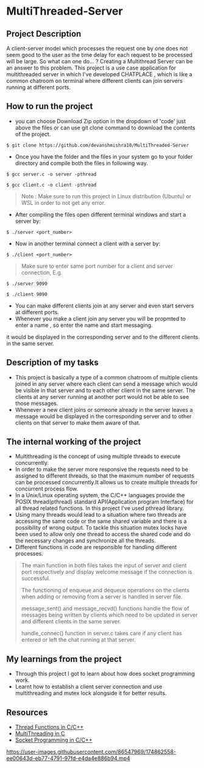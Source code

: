 # MultiThreaded-Server
## Project Description
A client-server model which processes the request one by one does not seem good to the user as the time delay for each request to be processed will be large.
So what can one do… ?
Creating a Multithread Server can be an answer to this problem.
This project is a use case application for multithreaded server in which I've developed CHATPLACE , which is like a common chatroom on terminal where different clients can join servers running at different ports.
## How to run the project
* you can choose Download Zip option in the dropdown of 'code' just above the files or can use git clone command to download the contents of the project.
```
$ git clone https://github.com/devanshmishra10/MultiThreaded-Server
```
* Once you have the folder and the files in your system go to your folder directory and compile both the files in following way.
```
$ gcc server.c -o server -pthread
```
```
$ gcc client.c -o client -pthread
```
> Note : Make sure to run this project in Linux distribution (Ubuntu) or WSL in order to not get any error.
* After compiling the files open different terminal windows and start a server by:
```
$ ./server <port_number>    
```
* Now in another terminal connect a client with a server by:
```
$ ./client <port_number>
```
> Make sure to enter same port number for a client and server connection, E.g.
```
$ ./server 9090
```
```
$ ./client 9090
```
* You can make different clients join at any server and even start servers at different ports.
* Whenever you make a client join any server you will be propmted to enter a name , so enter the name and start messaging.

it would be displayed in the corresponding server and to the different clients in the same server.

## Description of my tasks
* This project is basically a type of a common chatroom of multiple clients joined in any server where each client can send a message which would be visible in that server and to each other client in the same server. The clients at any server running at another port would not be able to see those messages.
* Whenever a new client joins or someone already in the server leaves a message would be displayed in the corresponding server and to other clients on that server to make them aware of that.
## The internal working of the project
* Multithreading is the concept of using multiple threads to execute concurrently. 
* In order to make the server more responsive the requests need to be assigned to different threads, so that the maximum number of requests can be processed concurrently.It allows us to create multiple threads for concurrent process flow. 
* In a Unix/Linux operating system, the C/C++ languages provide the POSIX thread(pthread) standard API(Application program Interface) for all thread related functions. In this project I've used pthread library.
* Using many threads would lead to a situation where two threads are accessing the same code or the same shared variable and there is a possibility of wrong output. To tackle this situation mutex locks have been used to allow only one thread to access the shared code and do the necessary changes and synchronize all the threads. 
* Different functions in code are responsible for handling different processes.
> The main function in both files takes the input of server and client port respectively and display welcome message if the connection is successful.
> 
> The functioning of enqueue and dequeue operations on the clients when adding or removing from a server is handled in server file.
> 
> message_sent() and message_recvd() functions handle the flow of messages being written by clients which need to be updated in server and different clients in the same server.
> 
> handle_connec() function in server.c takes care if any client has entered or left the chat running at that server.  
## My learnings from the project
* Through this project I got to learn about how does socket programming work. 
* Learnt how to establish a client server connection and use multithreading and mutex lock alongside it for better results. 
## Resources
* [Thread Functions in C/C++](https://www.geeksforgeeks.org/thread-functions-in-c-c/)
* [MultiThreading in C](https://www.geeksforgeeks.org/multithreading-c-2/?ref=lbp)
* [Socket Programming in C/C++](https://www.geeksforgeeks.org/socket-programming-cc/)


https://user-images.githubusercontent.com/86547969/174862558-ee00643d-eb77-4791-97fd-e4da4e886b94.mp4
